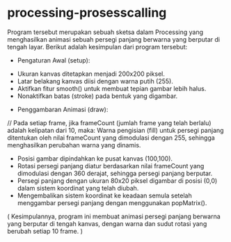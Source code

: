 # processing-prosesscalling

Program tersebut merupakan sebuah sketsa dalam Processing yang menghasilkan animasi sebuah persegi panjang berwarna yang berputar di tengah layar. Berikut adalah kesimpulan dari program tersebut:

* Pengaturan Awal (setup):

- Ukuran kanvas ditetapkan menjadi 200x200 piksel.
- Latar belakang kanvas diisi dengan warna putih (255).
- Aktifkan fitur smooth() untuk membuat tepian gambar lebih halus.
- Nonaktifkan batas (stroke) pada bentuk yang digambar.
* Penggambaran Animasi (draw):

// Pada setiap frame, jika frameCount (jumlah frame yang telah berlalu) adalah kelipatan dari 10, maka:
Warna pengisian (fill) untuk persegi panjang ditentukan oleh nilai frameCount yang dimodulasi dengan 255, sehingga menghasilkan perubahan warna yang dinamis.
- Posisi gambar dipindahkan ke pusat kanvas (100,100).
- Rotasi persegi panjang diatur berdasarkan nilai frameCount yang dimodulasi dengan 360 derajat, sehingga persegi panjang berputar.
- Persegi panjang dengan ukuran 80x20 piksel digambar di posisi (0,0) dalam sistem koordinat yang telah diubah.
- Mengembalikan sistem koordinat ke keadaan semula setelah menggambar persegi panjang dengan menggunakan popMatrix().

( Kesimpulannya, program ini membuat animasi persegi panjang berwarna yang berputar di tengah kanvas, dengan warna dan sudut rotasi yang berubah setiap 10 frame. )
